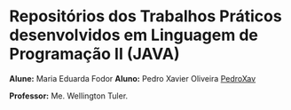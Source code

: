 # Repositórios dos Trabalhos Práticos desenvolvidos em Linguagem de Programação II (JAVA)

**Alune:** Maria Eduarda Fodor
**Aluno:** Pedro Xavier Oliveira [PedroXav](https://github.com/PedroXav)

**Professor:** Me. Wellington Tuler.
